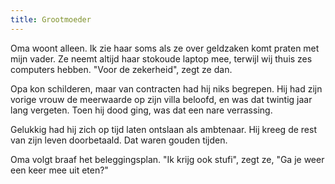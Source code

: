 ```yaml
---
title: Grootmoeder
---
```


Oma woont alleen. Ik zie haar soms als ze over geldzaken komt praten met mijn vader. Ze neemt altijd haar stokoude laptop mee, terwijl wij thuis zes computers hebben. "Voor de zekerheid", zegt ze dan.

Opa kon schilderen, maar van contracten had hij niks begrepen. Hij had zijn vorige vrouw de meerwaarde op zijn villa beloofd, en was dat twintig jaar lang vergeten. Toen hij dood ging, was dat een nare verrassing.

Gelukkig had hij zich op tijd laten ontslaan als ambtenaar. Hij kreeg de rest van zijn leven doorbetaald. Dat waren gouden tijden.

Oma volgt braaf het beleggingsplan. "Ik krijg ook stufi", zegt ze, "Ga je weer een keer mee uit eten?"


